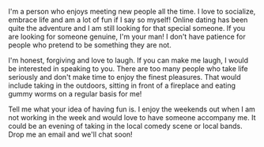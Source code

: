 I'm a person who enjoys meeting new people all the time. I love to socialize, embrace life and am a lot of fun if I say so myself! Online dating has been quite the adventure and I am still looking for that special someone. If you are looking for someone genuine, I'm your man! I don't have patience for people who pretend to be something they are not.

I'm honest, forgiving and love to laugh. If you can make me laugh, I would be interested in speaking to you. There are too many people who take life seriously and don't make time to enjoy the finest pleasures. That would include taking in the outdoors, sitting in front of a fireplace and eating gummy worms on a regular basis for me!

Tell me what your idea of having fun is. I enjoy the weekends out when I am not working in the week and would love to have someone accompany me. It could be an evening of taking in the local comedy scene or local bands. Drop me an email and we'll chat soon!
